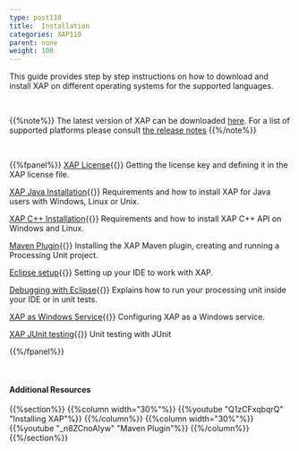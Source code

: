```yaml
---
type: post110
title:  Installation
categories: XAP110
parent: none
weight: 100
---
```




This guide provides step by step instructions on how to download and install XAP on different operating systems for the supported languages.

<br>

{{%note%}}
The latest version of XAP can be downloaded [here](http://www.gigaspaces.com/xap-download).
For a list of supported platforms please consult [the release notes](/release_notes)
{{%/note%}}

<br>

{{%fpanel%}}
[XAP License](./license-key.html){{<wbr>}}
Getting the license key and defining it in the XAP license file.

[XAP Java Installation](./installation-java-overview.html){{<wbr>}}
Requirements and how to install XAP for Java users with Windows, Linux or Unix.

[XAP C++ Installation](./installing-cpp-api-package.html){{<wbr>}}
Requirements and how to install XAP C++ API on Windows and Linux.

[Maven Plugin](./maven-plugin.html){{<wbr>}}
Installing the XAP Maven plugin, creating and running a Processing Unit project.

[Eclipse setup](./setting-up-eclipse-to-work-with-xap.html){{<wbr>}}
Setting up your IDE to work with XAP.

[Debugging with Eclipse](./running-and-debugging-within-your-ide.html){{<wbr>}}
Explains how to run your processing unit inside your IDE or in unit tests.

[XAP as Windows Service](./running-gigaspaces-as-a-windows-service.html){{<wbr>}}
Configuring XAP as a Windows service.

[XAP JUnit testing](./xap-junit.html){{<wbr>}}
Unit testing with JUnit

{{%/fpanel%}}

<br>


#### Additional Resources
{{%section%}}
{{%column width="30%"%}}
{{%youtube "Q1zCFxqbqrQ"  "Installing XAP"%}}
{{%/column%}}
{{%column width="30%"%}}
{{%youtube "_n8ZCnoAIyw"  "Maven Plugin"%}}
{{%/column%}}
{{%/section%}}



